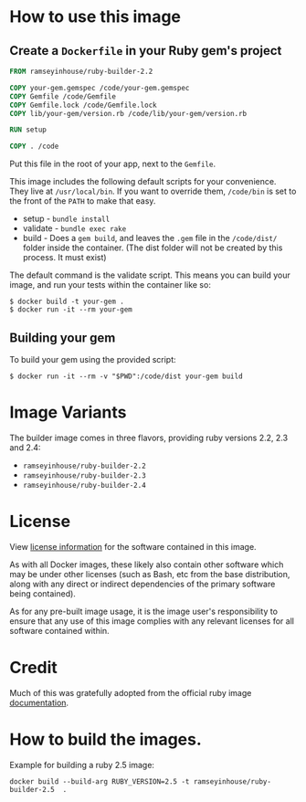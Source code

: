 
# How to use this image

## Create a `Dockerfile` in your Ruby gem's project

```dockerfile
FROM ramseyinhouse/ruby-builder-2.2

COPY your-gem.gemspec /code/your-gem.gemspec
COPY Gemfile /code/Gemfile
COPY Gemfile.lock /code/Gemfile.lock
COPY lib/your-gem/version.rb /code/lib/your-gem/version.rb

RUN setup

COPY . /code

```

Put this file in the root of your app, next to the `Gemfile`.

This image includes the following default scripts for your convenience. They live at `/usr/local/bin`. If you want to override them, `/code/bin` is set to the front of the `PATH` to make that easy.
- setup - `bundle install`
- validate  - `bundle exec rake`
- build - Does a `gem build`, and leaves the `.gem` file in the `/code/dist/` folder inside the container. (The dist folder will not be created by this process. It must exist)

The default command is the validate script. This means you can build your image, and run your tests within the container like so:

```console
$ docker build -t your-gem .
$ docker run -it --rm your-gem
```

## Building your gem

To build your gem using the provided script:

```console
$ docker run -it --rm -v "$PWD":/code/dist your-gem build
```

# Image Variants

The builder image comes in three flavors, providing ruby versions 2.2, 2.3 and 2.4:
- `ramseyinhouse/ruby-builder-2.2`
- `ramseyinhouse/ruby-builder-2.3`
- `ramseyinhouse/ruby-builder-2.4`


# License

View [license information](https://www.ruby-lang.org/en/about/license.txt) for the software contained in this image.

As with all Docker images, these likely also contain other software which may be under other licenses (such as Bash, etc from the base distribution, along with any direct or indirect dependencies of the primary software being contained).

As for any pre-built image usage, it is the image user's responsibility to ensure that any use of this image complies with any relevant licenses for all software contained within.

# Credit
Much of this was gratefully adopted from the official ruby image [documentation](https://github.com/docker-library/docs/blob/master/ruby/README.md).

# How to build the images.
Example for building a ruby 2.5 image:
```console
docker build --build-arg RUBY_VERSION=2.5 -t ramseyinhouse/ruby-builder-2.5  .
```
